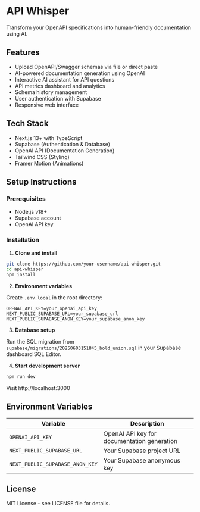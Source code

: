 # API Whisper

Transform your OpenAPI specifications into human-friendly documentation using AI.

## Features

- Upload OpenAPI/Swagger schemas via file or direct paste
- AI-powered documentation generation using OpenAI
- Interactive AI assistant for API questions
- API metrics dashboard and analytics
- Schema history management
- User authentication with Supabase
- Responsive web interface

## Tech Stack

- Next.js 13+ with TypeScript
- Supabase (Authentication & Database)
- OpenAI API (Documentation Generation)
- Tailwind CSS (Styling)
- Framer Motion (Animations)

## Setup Instructions

### Prerequisites

- Node.js v18+
- Supabase account
- OpenAI API key

### Installation

1. **Clone and install**
```bash
git clone https://github.com/your-username/api-whisper.git
cd api-whisper
npm install
```

2. **Environment variables**

Create `.env.local` in the root directory:

```env
OPENAI_API_KEY=your_openai_api_key
NEXT_PUBLIC_SUPABASE_URL=your_supabase_url
NEXT_PUBLIC_SUPABASE_ANON_KEY=your_supabase_anon_key
```

3. **Database setup**

Run the SQL migration from `supabase/migrations/20250603151845_bold_union.sql` in your Supabase dashboard SQL Editor.

4. **Start development server**
```bash
npm run dev
```

Visit http://localhost:3000

## Environment Variables

| Variable | Description |
|----------|-------------|
| `OPENAI_API_KEY` | OpenAI API key for documentation generation |
| `NEXT_PUBLIC_SUPABASE_URL` | Your Supabase project URL |
| `NEXT_PUBLIC_SUPABASE_ANON_KEY` | Your Supabase anonymous key |

## License

MIT License - see LICENSE file for details.